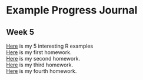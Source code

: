 # Example Progress Journal

## Week 5

[Here](files\hw0.html) is my 5 interesting R examples<br> 
[Here](files\hw1.html) is my first homework.<br>
[Here](files\homework_2.html) is my second homework.<br>
[Here](files\HW3-360.html) is my third homework. <br>
[Here](files\HMW4.html) is my fourth homework. <br>
